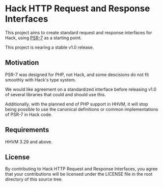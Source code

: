 Hack HTTP Request and Response Interfaces
=========================================

This project aims to create standard request and response interfaces for Hack,
using [PSR-7](http://www.php-fig.org/psr/psr-7/) as a starting point.

This project is nearing a stable v1.0 release.

## Motivation

PSR-7 was designed for PHP, not Hack, and some descisions do not fit smoothly
with Hack's type system.

We would like agreement on a standardized interface before releasing v1.0 of
several libraries that could and should use this.

Additionally, with the planned end of PHP support in HHVM, it will stop being
possible to use the canonical definitions or common implementations of PSR-7 in
Hack code.

## Requirements

HHVM 3.29 and above.

## License

By contributing to Hack HTTP Request and Response Interfaces, you agree that your contributions will be licensed
under the LICENSE file in the root directory of this source tree.
